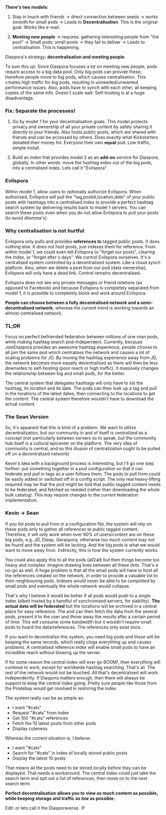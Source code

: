 **There's two models:**

1. Stay in touch with friends -> direct connection between seeds -> works smooth for small pods ->  Leads to **Decentralisation**. This is the original goal. Works like e-mail.

2. **Meeting new people** -> requires: gathering interesting people from "the pool" -> Small pods: small pools -> they fail to deliver -> Leads to centralisation. This is happening.

Diaspora's strategy: **decentralisation and meeting people**.

To sum this up: Since Diaspora focuses a lot on meeting new people, pods require access to a big data pool. Only big pods can provide these, therefore people move to big pods, which causes centralisation. This creates high traffic for big pods, resulting in unneeded/unwanted performance issues. Also, pods have to synch with each other, all keeping copies of the same info. Doesn't scale well. Self-hosting is at a huge disadvantage.

### Fix: Separate the processes!

1. Go by model 1 for your decentralisation goals. This model protects privacy and ownership of all your private content by safely sharing it directly to your friends. Also hosts public posts, which are shared with friends and _can_ be accessed by others. Does exactly what Kickstarters donated their money for. Everyone their own **equal** pod. Low traffic, simple install.

2. Build an index that provides model 2 as an **add-on** service for Diaspora, globally. In other words: move the hashtag index out of the big pods, into a centralised index. Lets call it "Evilspora".

### Evilspora

Within model 1, allow users to optionally authorize Evilspora. When authorised, Evilspora will pull the "tag,postid,location,date" of your public posts with hashtags into a centralised index to provide a perfect hashtag search system by delivering results back to model 1 servers. You can search these posts even when you do not allow Evilspora to pull your posts (to avoid dilemma's).

### Why centralisation is not hurtful
Evilspora only pulls and provides **references to** tagged public posts. It does nothing else. It does not host posts, just indexes them for reference. From within model 1, we could even tell Evilspora to "forget our posts", clearing the index, or "forget after x days". We control Evilspora ourselves. It's a centralised system controlled by a decentralised system. Like a cloud synch platform. Also, when we delete a post from our pod (data ownership), Evilspora will only have a dead link. Control remains decentralised.

Evilspora does not see any private messages or friend relations (as opposed to Facebook) and because Evilspora is completely separated from model 1, it is possible to completely block and work around Evilspora. 

**People can choose between a fully decentralised network and a semi-decentralised network**, whereas the current trend is working towards an almost-centralised network.

### TL;DR
Focus on perfect befriended federation between millions of one-man pods, while making hashtag search pod-independent. Currently, because JoinDiaspora provides an awesome hashtag experience, people choose to all join the same pod which centralises the network and causes a lot of scaling problems for JD. By moving the hashtag experience away from JD, the network becomes more equally decentralised as there will then be less downsides to self-hosting (poor reach or high traffic). It massively changes the relationship between big and small pods, for the better.

The central system that delegates hashtags will only have to list the hashtag, its location and its date. The pods can then look up a tag and pull in the locations of the latest dates, then connecting to the locations to get the content. The central system therefore wouldn't have to download the actual content.

### The Sean Version
So, it's apparent that this is kind of a problem. We want to utilize decentralization, but our community in and of itself is centralized as a concept (not particularly between servers so to speak, but the community hub itself is a cultural epicenter on the platform. The very idea of community is central, and so this illusion of centralization ought to be pulled off on a decentralized network)

Kevin's idea with a background process is interesting, but I'll go one step further: put something together in a pod configuration so that it can federate and pull in tags as a user follows them. The pods to pull from could be easily added or switched off in a config script. The only real heavy-lifting required may be that the pod might be told that public tagged content needs to be federated, and fetched as needed (rather than downloading the whole bulk catalog). This may require changes to the current federation implementation.

### Kevin -> Sean
If you list pods to pull from in a configuration file, the system will rely on these pods only to gather all references to public tagged content. Therefore, it will only work when over 90% of users/content are on these big pods, e.g. JD, Diasp, Geraspora, otherwise too much content may not be found and the system will be lacking. And the big pods is what we would want to move away from. Indirectly, this is how the system currently works.

You could also apply this to all the pods (all2all) but then things become too heavy and complex. Imagine drawing lines between all these dots. That's a no-go as well. A huge problem is that all the small pods will have to host all the references created on the network, in order to provide a valuable list to their neighbouring pods. Indexes would never be able to be completed by small pods and eventually the whole network would collapse.

That's why I believe it would be better if all pods would push to a single index (albeit hosted by a handful of synchronised servers, for stability). **The actual data will be federated** but the locations will be archived in a central place for easy reference. The pod can then fetch the data from the several pods, present it to the user and throw away the results after a certain period of time. This will consume some bandwidth but it wouldn't require small pods to hoard the data/references. The references only exist once.

If you want to decentralise this system, you need big pods and these will be keeping the same records, which really clogs everything up and causes problems. A centralised reference index will enable small pods to have an incredible reach without blowing up the server.

If for some reason the central index will ever go BOOM!, then everything will continue to work, except for worldwide hashtag searching. That's all. The rest of the network would not be touched. All that's decentralised will work independently. If Diaspora matters enough, then there will always be support to keep the central index going. Pretty sure people like those from the Piratebay would get involved in restoring the index.

The system really can be as simple as:

- I want "#cats"
- Request "#cats" from index
- Get 100 "#cats" references
- Fetch the 10 latest posts from other pods
- Display cuteness.

Whereas the current situation is, I believe:

- I want "#cats"
- Search for "#cats" in index of locally stored public posts
- Display the latest 10 posts

That means all the posts need to be stored locally before they can be displayed. That needs a workaround. The central index could just take the search term and spit out a list of references, then move on to the next search term.

**Perfect decentralisation allows you to view as much content as possible, while keeping storage and traffic as low as possible.**

Edit: or lets call it the Diasporaverse. :P